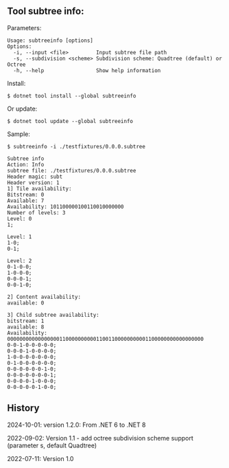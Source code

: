 ﻿
## Tool subtree info:

Parameters:

```
Usage: subtreeinfo [options]
Options:
  -i, --input <file>         Input subtree file path
  -s, --subdivision <scheme> Subdivision scheme: Quadtree (default) or Octree
  -h, --help                 Show help information
```

Install:

```
$ dotnet tool install --global subtreeinfo
```

Or update:

```
$ dotnet tool update --global subtreeinfo
```

Sample:


```
$ subtreeinfo -i ./testfixtures/0.0.0.subtree

Subtree info
Action: Info
subtree file: ./testfixtures/0.0.0.subtree
Header magic: subt
Header version: 1
1] Tile availability:
Bitstream: 0
Available: 7
Availability: 101100000100110010000000
Number of levels: 3
Level: 0
1;

Level: 1
1-0;
0-1;

Level: 2
0-1-0-0;
1-0-0-0;
0-0-0-1;
0-0-1-0;

2] Content availability:
available: 0

3] Child subtree availability:
bitstream: 1
available: 8
Availability: 0000000000000000011000000000011001100000000001100000000000000000
0-0-1-0-0-0-0-0;
0-0-0-1-0-0-0-0;
1-0-0-0-0-0-0-0;
0-1-0-0-0-0-0-0;
0-0-0-0-0-0-1-0;
0-0-0-0-0-0-0-1;
0-0-0-0-1-0-0-0;
0-0-0-0-0-1-0-0;
```

## History

2024-10-01: version 1.2.0: From .NET 6 to .NET 8

2022-09-02: Version 1.1 - add octree subdivision scheme support (parameter s, default Quadtree)

2022-07-11: Version 1.0

